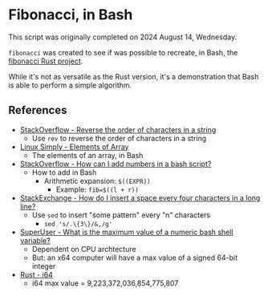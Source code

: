 # Fibonacci, in Bash

This script was originally completed on 2024 August 14, Wednesday.

`fibonacci` was created to see if was possible to recreate, in Bash, the [fibonacci Rust project](https://github.com/davidvogelxyz/fibonacci).

While it's not as versatile as the Rust version, it's a demonstration that Bash is able to perform a simple algorithm.

## References

- [StackOverflow - Reverse the order of characters in a string](https://stackoverflow.com/questions/11461625/reverse-the-order-of-characters-in-a-string)
    - Use `rev` to reverse the order of characters in a string
- [Linux Simply - Elements of Array](https://linuxsimply.com/bash-scripting-tutorial/array/elements-of-array/)
    - The elements of an array, in Bash
- [StackOverflow - How can I add numbers in a bash script?](https://stackoverflow.com/questions/6348902/how-can-i-add-numbers-in-a-bash-script)
    - How to add in Bash
        - Arithmetic expansion: `$((EXPR))`
            - Example: `fib=$((l + r))`
- [StackExchange - How do I insert a space every four characters in a long line?](https://unix.stackexchange.com/questions/5980/how-do-i-insert-a-space-every-four-characters-in-a-long-line)
    - Use `sed` to insert "some pattern" every "n" characters
        - `sed 's/.\{3\}/&,/g'`
- [SuperUser - What is the maximum value of a numeric bash shell variable?](https://superuser.com/questions/1030122/what-is-the-maximum-value-of-a-numeric-bash-shell-variable)
    - Dependent on CPU archtecture
    - But: an x64 computer will have a max value of a signed 64-bit integer
- [Rust - i64](https://doc.rust-lang.org/std/primitive.i64.html)
    - i64 max value = 9,223,372,036,854,775,807
